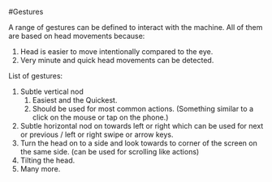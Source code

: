 #Gestures

A range of gestures can be defined to interact with the machine.
All of them are based on head movements because: 
1. Head is easier to move intentionally compared to the eye.
2. Very minute and quick head movements can be detected.

List of gestures:
1. Subtle vertical nod
    1. Easiest and the Quickest.
    2. Should be used for most common actions. (Something similar to a click on the mouse or tap on the phone.)
2. Subtle horizontal nod on towards left or right which can be used for next or previous / left or right swipe or arrow keys.
2. Turn the head on to a side and look towards to corner of the screen on the same side. (can be used for scrolling like actions)
3. Tilting the head.
4. Many more. 

